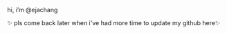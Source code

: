 hi, i’m @ejachang

✨ pls come back later when i've had more time to update my github here✨ 

<!---
ejachang/ejachang is a ✨ special ✨ repository because its `README.md` (this file) appears on your GitHub profile.
You can click the Preview link to take a look at your changes.
--->
